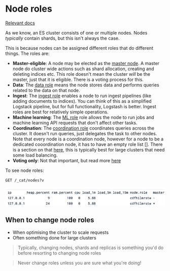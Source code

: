 # Node roles

[Relevant docs](https://www.elastic.co/docs/deploy-manage/distributed-architecture/clusters-nodes-shards/node-roles)

As we know, an ES cluster consists of one or multiple nodes. Nodes *typically* contain shards, but this isn't always the case.

This is because nodes can be assigned different roles that do different things. The roles are:

- **Master-eligible**: A node may be elected as the [master node](https://www.elastic.co/docs/deploy-manage/distributed-architecture/clusters-nodes-shards/node-roles#master-node-role). A master node do cluster wide actions such as shard allocation, creating and deleting indices etc. This role doesn't mean the cluster *will* be the master, just that it is eligible. There is a voting process for this.
- **Data**: The [data role](https://www.elastic.co/docs/deploy-manage/distributed-architecture/clusters-nodes-shards/node-roles#data-node-role) means the node stores data and performs queries related to the data on that node.
- **Ingest**: The [ingest role](https://www.elastic.co/docs/deploy-manage/distributed-architecture/clusters-nodes-shards/node-roles#node-ingest-node) enables a node to run ingest pipelines (like adding documents to indices). You can think of this as a simplified Logstack pipeline, but for full functionality, Logstash is better. Ingest roles are best for relatively simple operations.
- **Machine learning**: The [ML role](https://www.elastic.co/docs/deploy-manage/distributed-architecture/clusters-nodes-shards/node-roles#ml-node-role) role allows the node to run jobs and machine learning API requests that don't affect other tasks.
- **Coordination**: The [coordination role](https://www.elastic.co/docs/deploy-manage/distributed-architecture/clusters-nodes-shards/node-roles#coordinating-only-node-role) coordinates queries across the cluster. It doesn't run queries, just delegates the task to other nodes. Note that every node is a coordination node, however for a node to be a dedicated cooordination node, it has to have an empty role list []. There is a section on that [here](https://www.elastic.co/docs/deploy-manage/distributed-architecture/clusters-nodes-shards/node-roles#node-roles-list), this is typically best for large clusters that need some load balancing.
- **Voting only**: Not that important, but read more [here](https://www.elastic.co/docs/deploy-manage/distributed-architecture/clusters-nodes-shards/node-roles#voting-only-node)

To see node roles:

```
GET /_cat/nodes?v
```
![](assets/node-roles.png)

## When to change node roles

- When optimising the cluster to scale requests
- Often something done for large clusters

> Typically, changing nodes, shards and replicas is something you'd do before resorting to changing node roles

> Never change roles unless you are sure what you're doing!
